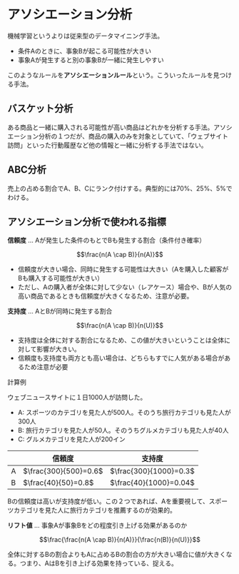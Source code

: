 <script type="text/javascript" async src="https://cdnjs.cloudflare.com/ajax/libs/mathjax/3.2.2/es5/tex-mml-chtml.min.js">
</script>
<script type="text/x-mathjax-config">
 MathJax.Hub.Config({
 tex2jax: {
 inlineMath: [['$', '$'] ],
 displayMath: [ ['$$','$$'], ["\\[","\\]"] ]
 }
 });
</script>

# アソシエーション分析

機械学習というよりは従来型のデータマイニング手法。

- 条件Aのときに、事象Bが起こる可能性が大きい
- 事象Aが発生すると別の事象Bが一緒に発生しやすい

このようなルールを**アソシエーションルール**という。こういったルールを見つける手法。

## バスケット分析

ある商品と一緒に購入される可能性が高い商品はどれかを分析する手法。アソシエーション分析の１つだが、商品の購入のみを対象としていて、「ウェブサイト訪問」といった行動履歴など他の情報と一緒に分析する手法ではない。

## ABC分析

売上の占める割合でA、B、Cにランク付けする。典型的には70%、25%、5%でわける。

## アソシエーション分析で使われる指標

**信頼度** ... Aが発生した条件のもとでBも発生する割合（条件付き確率）

$$\frac{n(A \cap B)}{n(A)}$$

- 信頼度が大きい場合、同時に発生する可能性は大きい（Aを購入した顧客がBも購入する可能性が大きい）
- ただし、Aの購入者が全体に対して少ない（レアケース）場合や、Bが人気の高い商品であるときも信頼度が大きくなるため、注意が必要。

**支持度** ... AとBが同時に発生する割合

$$\frac{n(A \cap B)}{n(U)}$$

- 支持度は全体に対する割合になるため、この値が大きいということは全体に対して影響が大きい。
- 信頼度も支持度も両方とも高い場合は、どちらもすでに人気がある場合があるため注意が必要

計算例

ウェブニュースサイトに１日1000人が訪問した。

- A: スポーツのカテゴリを見た人が500人。そのうち旅行カテゴリも見た人が300人
- B: 旅行カテゴリを見た人が50人。そのうちグルメカテゴリも見た人が40人
- C: グルメカテゴリを見た人が200イン


| |信頼度|支持度|
|--|----|----|
|A|$\frac{300}{500}=0.6$|$\frac{300}{1000}=0.3$|
|B|$\frac{40}{50}=0.8$|$\frac{40}{1000}=0.04$|

Bの信頼度は高いが支持度が低い。この２つであれば、Aを重要視して、スポーツカテゴリを見た人に旅行カテゴリを推薦するのが効果的。

**リフト値** ... 事象Aが事象Bをどの程度引き上げる効果があるのか

$$\frac{\frac{n(A \cap B)}{n(A)}}{\frac{n(B)}{n(U)}}$$

全体に対するBの割合よりもAに占めるBの割合の方が大きい場合に値が大きくなる。つまり、AはBを引き上げる効果を持っている、捉える。




